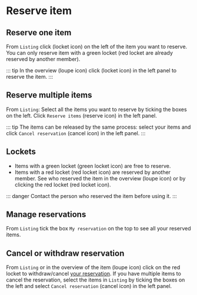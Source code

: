 # Reserve item

## Reserve one item
From  `Listing` click (locket icon) on the left of the item you want to reserve. You can only reserve item with a green locket (red locket are already reserved by another member).

::: tip
In the overview (loupe icon) click (locket icon) in the left panel to reserve the item.
:::

## Reserve multiple items
From `Listing`:
Select all the items you want to reserve by ticking the boxes on the left.
Click `Reserve items` (reserve icon) in the left panel.

::: tip
The items can be released by the same process: select your items and click `Cancel reservation`  (cancel icon) in the left panel.
:::

## Lockets
* Items with a green locket (green locket icon) are free to reserve.
* Items with a red locket (red locket icon) are reserved by another member. See who reserved the item in the overview (loupe icon) or by clicking the red locket (red locket icon). 

::: danger
Contact the person who reserved the item before using it.
:::

## Manage reservations
From  `Listing` tick the box `My reservation` on the top to see all your reserved items. 

## Cancel or withdraw reservation
From `Listing` or in the overview of the item (loupe icon) click on the red locket to withdraw/cancel [your reservation](/laboratory-information-management-system/reserve-item.html#manage-reservations).
If you have multiple items to cancel the reservation, select the items in `Listing` by ticking the boxes on the left and select `Cancel reservation` (cancel icon) in the left panel.
